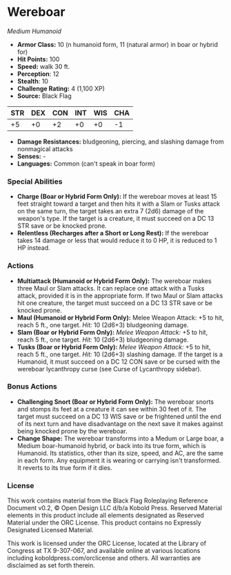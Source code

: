 # Wereboar

*Medium* *Humanoid*

- **Armor Class:** 10 (n humanoid form, 11 (natural armor) in boar or hybrid for)
- **Hit Points:** 100 
- **Speed:** walk 30 ft.
- **Perception**: 12
- **Stealth**: 10
- **Challenge Rating:** 4 (1,100 XP)
- **Source:** Black Flag

| STR | DEX | CON | INT | WIS | CHA |
| --- | --- | --- | --- | --- | --- |
| +5 | +0 | +2 | +0 | +0 | -1 |

- **Damage Resistances:** bludgeoning, piercing, and slashing damage from nonmagical attacks
- **Senses:** -
- **Languages:** Common (can't speak in boar form)

### Special Abilities

- **Charge (Boar or Hybrid Form Only):** If the wereboar moves at least 15 feet straight toward a target and then hits it with a Slam or Tusks attack on the same turn, the target takes an extra 7 (2d6) damage of the weapon's type. If the target is a creature, it must succeed on a DC 13 STR save or be knocked prone.
- **Relentless (Recharges after a Short or Long Rest):** If the wereboar takes 14 damage or less that would reduce it to 0 HP, it is reduced to 1 HP instead.

### Actions

- **Multiattack (Humanoid or Hybrid Form Only):** The wereboar makes three Maul or Slam attacks. It can replace one attack with a Tusks attack, provided it is in the appropriate form. If two Maul or Slam attacks hit one creature, the target must succeed on a DC 13 STR save or be knocked prone.
- **Maul (Humanoid or Hybrid Form Only):** Melee Weapon Attack: +5 to hit, reach 5 ft., one target. _Hit:_ 10 (2d6+3) bludgeoning damage.
- **Slam (Boar or Hybrid Form Only):** _Melee Weapon Attack:_ +5 to hit, reach 5 ft., one target. _Hit:_ 10 (2d6+3) bludgeoning damage.
- **Tusks (Boar or Hybrid Form Only):** _Melee Weapon Attack:_ +5 to hit, reach 5 ft., one target. _Hit:_ 10 (2d6+3) slashing damage. If the target is a Humanoid, it must succeed on a DC 12 CON save or be cursed with the wereboar lycanthropy curse (see Curse of Lycanthropy sidebar).

### Bonus Actions

- **Challenging Snort (Boar or Hybrid Form Only):** The wereboar snorts and stomps its feet at a creature it can see within 30 feet of it. The target must succeed on a DC 13 WIS save or be frightened until the end of its next turn and have disadvantage on the next save it makes against being knocked prone by the wereboar.
- **Change Shape:** The wereboar transforms into a Medum or Large boar, a Medium boar-humanoid hybrid, or back into its true form, which is Humanoid. Its statistics, other than its size, speed, and AC, are the same in each form. Any equipment it is wearing or carrying isn't transformed. It reverts to its true form if it dies.


### License

This work contains material from the Black Flag Roleplaying Reference Document v0.2, © Open Design LLC d/b/a Kobold Press. Reserved Material elements in this product include all elements designated as Reserved Material under the ORC License. This product contains no Expressly Designated Licensed Material.

This work is licensed under the ORC License, located at the Library of Congress at TX 9-307-067, and available online at various locations including koboldpress.com/orclicense and others. All warranties are disclaimed as set forth therein.
